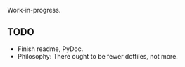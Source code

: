 Work-in-progress.

TODO
----
 - Finish readme, PyDoc.
 - Philosophy: There ought to be fewer dotfiles, not more.

